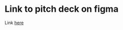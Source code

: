 # Link to pitch deck on figma
Link [here](https://www.figma.com/file/BUlWiDHnU669KB3YCk9xdY/The-Jsons?node-id=0%3A1)
